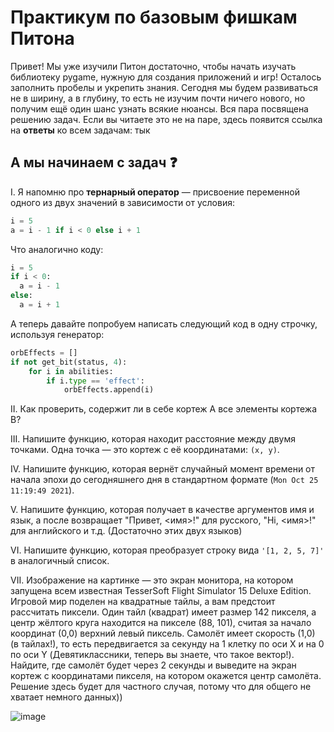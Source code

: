 # Практикум по базовым фишкам Питона
Привет! Мы уже изучили Питон достаточно, чтобы начать изучать библиотеку pygame, нужную для создания приложений и игр! Осталось заполнить пробелы и укрепить знания. Сегодня мы будем развиваться не в ширину, а в глубину, то есть не изучим почти ничего нового, но получим ещё один шанс узнать всякие нюансы. Вся пара посвящена решению задач. Если вы читаете это не на паре, здесь появится ссылка на **ответы** ко всем задачам: тык

## А мы начинаем с задач ❓
I. Я напомню про **тернарный оператор** — присвоение переменной одного из двух значений в зависимости от условия:
```py
i = 5
a = i - 1 if i < 0 else i + 1
```
Что аналогично коду:
```py
i = 5
if i < 0:
  a = i - 1
else:
  a = i + 1
```
А теперь давайте попробуем написать следующий код в одну строчку, используя генератор:
```py
orbEffects = []
if not get_bit(status, 4):
    for i in abilities:
        if i.type == 'effect':
            orbEffects.append(i)
```
II. Как проверить, содержит ли в себе кортеж A все элементы кортежа B?  
  
III. Напишите функцию, которая находит расстояние между двумя точками. Одна точка — это кортеж с её координатами: `(x, y)`.  
  
IV. Напишите функцию, которая вернёт случайный момент времени от начала эпохи до сегодняшнего дня в стандартном формате (`Mon Oct 25 11:19:49 2021`).  
  
V. Напишите функцию, которая получает в качестве аргументов имя и язык, а после возвращает "Привет, <имя>!" для русского, "Hi, <имя>!" для английского и т.д. (Достаточно этих двух языков)  
  
VI. Напишите функцию, которая преобразует строку вида `'[1, 2, 5, 7]'` в аналогичный список.  
  
VII. Изображение на картинке — это экран монитора, на котором запущена всем известная TesserSoft Flight Simulator 15 Deluxe Edition. Игровой мир поделен на квадратные тайлы, а вам предстоит рассчитать пиксели. Один тайл (квадрат) имеет размер 142 пикселя, а центр жёлтого круга находится на пикселе (88, 101), считая за начало координат (0,0) верхний левый пиксель. Самолёт имеет скорость (1,0) (в тайлах!), то есть передвигается за секунду на 1 клетку по оси X и на 0 по оси Y (Девятиклассники, теперь вы знаете, что такое вектор!). Найдите, где самолёт будет через 2 секунды и выведите на экран кортеж с координатами пикселя, на котором окажется центр самолёта. Решение здесь будет для частного случая, потому что для общего не хватает немного данных))  
  
![image](https://user-images.githubusercontent.com/56085790/139874720-47a80581-d99b-4ffb-80fa-8b7e845d9ad7.png)
